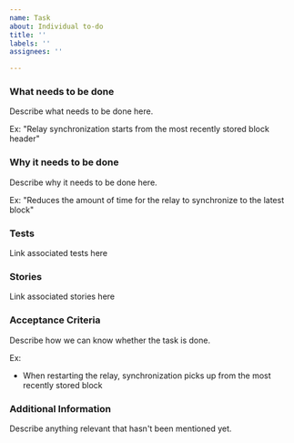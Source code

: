 ```yaml
---
name: Task
about: Individual to-do
title: ''
labels: ''
assignees: ''

---
```


### What needs to be done

Describe what needs to be done here.

Ex: "Relay synchronization starts from the most recently stored block header"

### Why it needs to be done

Describe why it needs to be done here.

Ex: "Reduces the amount of time for the relay to synchronize to the latest block"

### Tests

Link associated tests here

### Stories

Link associated stories here

### Acceptance Criteria

Describe how we can know whether the task is done.

Ex:
- When restarting the relay, synchronization picks up from the most recently stored block

### Additional Information

Describe anything relevant that hasn't been mentioned yet.
